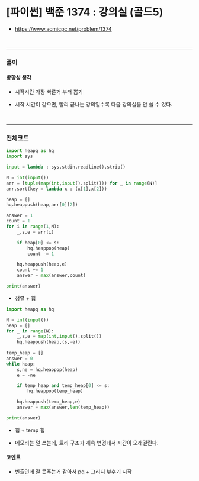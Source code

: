# **\[파이썬\] 백준 1374 : 강의실 (골드5)**
* https://www.acmicpc.net/problem/1374
<br>


---

### **풀이**

#### **방향성 생각**
* 시작시간 가장 빠른거 부터 뽑기

* 시작 시간이 같으면, 빨리 끝나는 강의일수록 다음 강의실을 안 쓸 수 있다.
  
<br>

---

### **전체코드**
```python
import heapq as hq
import sys

input = lambda : sys.stdin.readline().strip()

N = int(input())
arr = [tuple(map(int,input().split())) for _ in range(N)]
arr.sort(key = lambda x : (x[1],x[2]))

heap = []
hq.heappush(heap,arr[0][2])

answer = 1
count = 1
for i in range(1,N):
    _,s,e = arr[i]

    if heap[0] <= s:
        hq.heappop(heap)
        count -= 1

    hq.heappush(heap,e)
    count += 1
    answer = max(answer,count)

print(answer)
```

* 정렬 + 힙

```python
import heapq as hq

N = int(input())
heap = []
for _ in range(N):
    _,s,e = map(int,input().split())
    hq.heappush(heap,(s,-e))
    
temp_heap = []
answer = 0
while heap:
    s,ne = hq.heappop(heap)
    e = -ne

    if temp_heap and temp_heap[0] <= s:
        hq.heappop(temp_heap)

    hq.heappush(temp_heap,e)
    answer = max(answer,len(temp_heap))

print(answer)
```

* 힙 + temp 힙

* 메모리는 덜 쓰는데, 트리 구조가 계속 변경돼서 시간이 오래걸린다.

#### **코멘트**

* 빈출인데 잘 못푸는거 같아서 pq + 그리디 부수기 시작